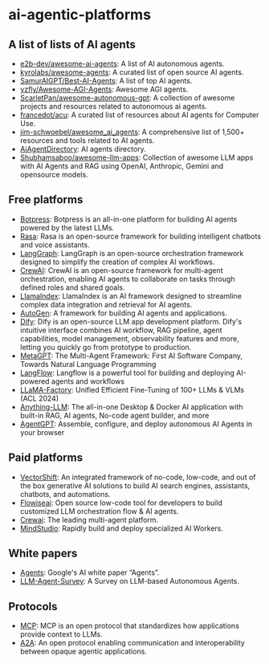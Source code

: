# ai-agentic-platforms

## A list of lists of AI agents 
- [e2b-dev/awesome-ai-agents](https://github.com/e2b-dev/awesome-ai-agents): A list of AI autonomous agents. 
- [kyrolabs/awesome-agents](https://github.com/kyrolabs/awesome-agents): A curated list of open source AI agents.
- [SamurAIGPT/Best-AI-Agents](https://github.com/SamurAIGPT/Best-AI-Agents): A list of top AI agents.
- [yzfly/Awesome-AGI-Agents](https://github.com/yzfly/Awesome-AGI-Agents): Awesome AGI agents.
- [ScarletPan/awesome-autonomous-gpt](https://github.com/ScarletPan/awesome-autonomous-gpt): A collection of awesome projects and resources related to autonomous ai agents.
- [francedot/acu](https://github.com/francedot/acu): A curated list of resources about AI agents for Computer Use. 
- [jim-schwoebel/awesome_ai_agents](https://github.com/jim-schwoebel/awesome_ai_agents): A comprehensive list of 1,500+ resources and tools related to AI agents.
- [AiAgentDirectory](https://aiagentsdirectory.com/): AI agents directory. 
- [Shubhamsaboo/awesome-llm-apps](https://github.com/Shubhamsaboo/awesome-llm-apps?tab=readme-ov-file): Collection of awesome LLM apps with AI Agents and RAG using OpenAI, Anthropic, Gemini and opensource models.

## Free platforms
- [Botpress](https://botpress.com/): Botpress is an all-in-one platform for building AI agents powered by the latest LLMs.
- [Rasa](https://rasa.com/): Rasa is an open-source framework for building intelligent chatbots and voice assistants.
- [LangGraph](https://www.langchain.com/langgraph): LangGraph is an open-source orchestration framework designed to simplify the creation of complex AI workflows.
- [CrewAI](https://www.crewai.com/): CrewAI is an open-source framework for multi-agent orchestration, enabling AI agents to collaborate on tasks through defined roles and shared goals.
- [LlamaIndex](https://rasa.com/): LlamaIndex is an AI framework designed to streamline complex data integration and retrieval for AI agents.
- [AutoGen](https://microsoft.github.io/autogen/stable/index.html): A framework for building AI agents and applications.
- [Dify](https://github.com/langgenius/dify): Dify is an open-source LLM app development platform. Dify's intuitive interface combines AI workflow, RAG pipeline, agent capabilities, model management, observability features and more, letting you quickly go from prototype to production.
- [MetaGPT](https://github.com/geekan/MetaGPT): The Multi-Agent Framework: First AI Software Company, Towards Natural Language Programming
- [LangFlow](https://github.com/langflow-ai/langflow): Langflow is a powerful tool for building and deploying AI-powered agents and workflows
- [LLaMA-Factory](https://github.com/hiyouga/LLaMA-Factory): Unified Efficient Fine-Tuning of 100+ LLMs & VLMs (ACL 2024)
- [Anything-LLM](https://github.com/Mintplex-Labs/anything-llm): The all-in-one Desktop & Docker AI application with built-in RAG, AI agents, No-code agent builder, and more
- [AgentGPT](https://github.com/reworkd/AgentGPT): Assemble, configure, and deploy autonomous AI Agents in your browser

## Paid platforms
- [VectorShift](https://vectorshift.ai/): An integrated framework of no-code, low-code, and out of the box generative AI solutions to build AI search engines, assistants, chatbots, and automations. 
- [Flowiseai](https://flowiseai.com/): Open source low-code tool for developers to build customized LLM orchestration flow & AI agents.
- [Crewai](https://www.crewai.com/): The leading multi-agent platform.
- [MindStudio](https://www.mindstudio.ai/): Rapidly build and deploy specialized AI Workers.

## White papers
- [Agents](https://www.kaggle.com/whitepaper-agents): Google's AI white paper “Agents”.
- [LLM-Agent-Survey](https://github.com/Paitesanshi/LLM-Agent-Survey): A Survey on LLM-based Autonomous Agents.

## Protocols
- [MCP](https://modelcontextprotocol.io/introduction): MCP is an open protocol that standardizes how applications provide context to LLMs.
- [A2A](https://github.com/google/A2A): An open protocol enabling communication and interoperability between opaque agentic applications.


